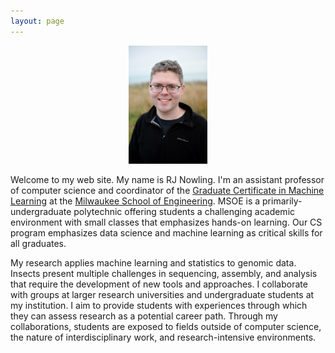 ```yaml
---
layout: page
---
```


<center><img src="/images/photos/nowling.jpg" width="25%" height="25%" /></center>

Welcome to my web site.  My name is RJ Nowling.  I'm an assistant professor of computer science and coordinator of the [Graduate Certificate in Machine Learning](https://www.msoe.edu/academics/certificates/machine-learning-graduate-certificate/) at the [Milwaukee School of Engineering](https://www.msoe.edu).  MSOE is a primarily-undergraduate polytechnic offering students a challenging academic environment with small classes that emphasizes hands-on learning.  Our CS program emphasizes data science and machine learning as critical skills for all graduates.

My research applies machine learning and statistics to genomic data.  Insects present multiple challenges in sequencing, assembly, and analysis that require the development of new tools and approaches.  I collaborate with groups at larger research universities and undergraduate students at my institution.  I aim to provide students with experiences through which they can assess research as a potential career path.  Through my collaborations, students are exposed to fields outside of computer science, the nature of interdisciplinary work, and research-intensive environments.

